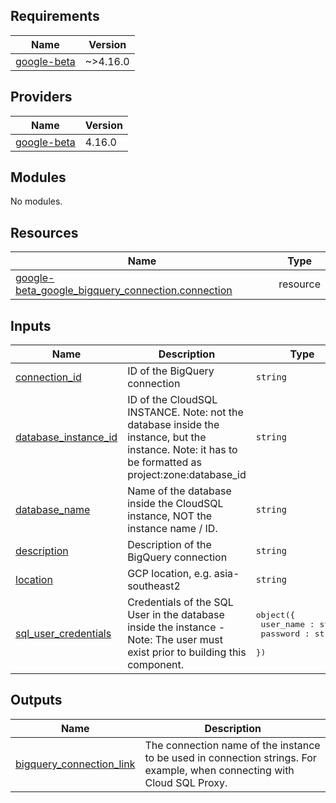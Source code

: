 <!-- BEGIN_TF_DOCS -->
## Requirements

| Name | Version |
|------|---------|
| <a name="requirement_google-beta"></a> [google-beta](#requirement\_google-beta) | ~>4.16.0 |

## Providers

| Name | Version |
|------|---------|
| <a name="provider_google-beta"></a> [google-beta](#provider\_google-beta) | 4.16.0 |

## Modules

No modules.

## Resources

| Name | Type |
|------|------|
| [google-beta_google_bigquery_connection.connection](https://registry.terraform.io/providers/hashicorp/google-beta/latest/docs/resources/google_bigquery_connection) | resource |

## Inputs

| Name | Description | Type | Default | Required |
|------|-------------|------|---------|:--------:|
| <a name="input_connection_id"></a> [connection\_id](#input\_connection\_id) | ID of the BigQuery connection | `string` | n/a | yes |
| <a name="input_database_instance_id"></a> [database\_instance\_id](#input\_database\_instance\_id) | ID of the CloudSQL INSTANCE. Note: not the database inside the instance, but the instance. Note: it has to be formatted as project:zone:database\_id | `string` | n/a | yes |
| <a name="input_database_name"></a> [database\_name](#input\_database\_name) | Name of the database inside the CloudSQL instance, NOT the instance name / ID. | `string` | n/a | yes |
| <a name="input_description"></a> [description](#input\_description) | Description of the BigQuery connection | `string` | `""` | no |
| <a name="input_location"></a> [location](#input\_location) | GCP location, e.g. asia-southeast2 | `string` | `"asia-southeast2"` | no |
| <a name="input_sql_user_credentials"></a> [sql\_user\_credentials](#input\_sql\_user\_credentials) | Credentials of the SQL User in the database inside the instance - Note: The user must exist prior to building this component. | <pre>object({<br>    user_name : string<br>    password : string<br>  })</pre> | n/a | yes |

## Outputs

| Name | Description |
|------|-------------|
| <a name="output_bigquery_connection_link"></a> [bigquery\_connection\_link](#output\_bigquery\_connection\_link) | The connection name of the instance to be used in connection strings. For example, when connecting with Cloud SQL Proxy. |
<!-- END_TF_DOCS -->